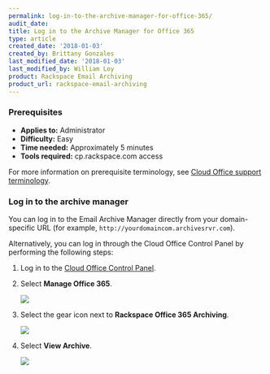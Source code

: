 ```yaml
---
permalink: log-in-to-the-archive-manager-for-office-365/
audit_date:
title: Log in to the Archive Manager for Office 365
type: article
created_date: '2018-01-03'
created_by: Brittany Gonzales
last_modified_date: '2018-01-03'
last_modified_by: William Loy
product: Rackspace Email Archiving
product_url: rackspace-email-archiving
---
```


### Prerequisites

- **Applies to:** Administrator
- **Difficulty:** Easy
- **Time needed:** Approximately 5 minutes
- **Tools required:**  cp.rackspace.com access

For more information on prerequisite terminology, see [Cloud Office support terminology](/how-to/cloud-office-support-terminology).


### Log in to the archive manager

You can log in to the Email Archive Manager directly from your
domain-specific URL (for example, `http://yourdomaincom.archivesrvr.com`).

Alternatively, you can log in through the Cloud Office Control Panel by
performing the following steps:

1.  Log in to the [Cloud Office Control Panel](https://cp.rackspace.com).

2.  Select **Manage Office 365**.

    <img src="{% asset_path rackspace-email-archiving/log-in-to-the-archive-manager-for-office-365/manage_365.png %}" />

3.  Select the gear icon next to **Rackspace Office 365 Archiving**.

    <img src="{% asset_path rackspace-email-archiving/log-in-to-the-archive-manager-for-office-365/gear_icon.png %}"  />

4.  Select **View Archive**.

    <img src="{% asset_path rackspace-email-archiving/log-in-to-the-archive-manager-for-office-365/view_archive.png %}" />
